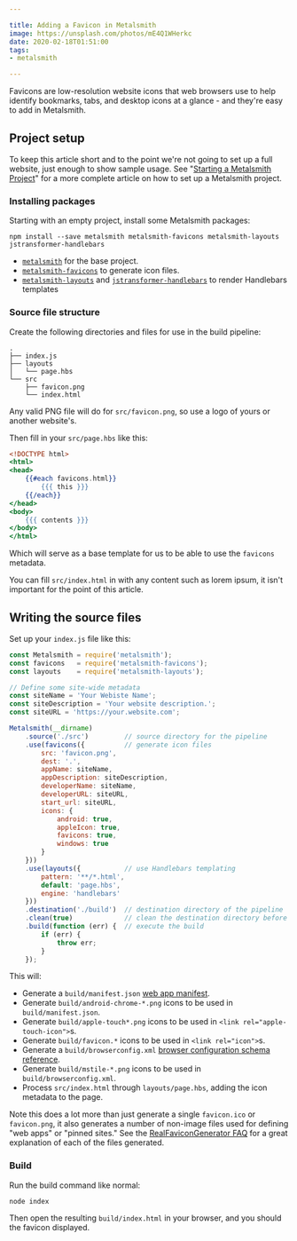 ```yaml
---

title: Adding a Favicon in Metalsmith
image: https://unsplash.com/photos/mE4Q1WHerkc
date: 2020-02-18T01:51:00
tags:
- metalsmith

---
```


Favicons are low-resolution website icons that web browsers use to help identify bookmarks, tabs, and desktop icons at a glance - and they're easy to add in Metalsmith.

## Project setup

To keep this article short and to the point we're not going to set up a full website, just enough to show sample usage. See "[Starting a Metalsmith Project](/blog/starting-a-metalsmith-project)" for a more complete article on how to set up a Metalsmith project.

### Installing packages

Starting with an empty project, install some Metalsmith packages:

```shell
npm install --save metalsmith metalsmith-favicons metalsmith-layouts jstransformer-handlebars
```

- [`metalsmith`](https://www.npmjs.com/package/metalsmith) for the base project.
- [`metalsmith-favicons`](https://www.npmjs.com/package/metalsmith-favicons) to generate icon files.
- [`metalsmith-layouts`](https://www.npmjs.com/package/metalsmith-layouts) and [`jstransformer-handlebars`](https://www.npmjs.com/package/jstransformer-handlebars) to render Handlebars templates

### Source file structure

Create the following directories and files for use in the build pipeline:

```text
.
├── index.js
├── layouts
│   └── page.hbs
└── src
    ├── favicon.png
    └── index.html
```

Any valid PNG file will do for `src/favicon.png`, so use a logo of yours or another website's.

Then fill in your `src/page.hbs` like this:

```handlebars
<!DOCTYPE html>
<html>
<head>
    {{#each favicons.html}}
        {{{ this }}}
    {{/each}}
</head>
<body>
    {{{ contents }}}
</body>
</html>
```

Which will serve as a base template for us to be able to use the `favicons` metadata.

You can fill `src/index.html` in with any content such as lorem ipsum, it isn't important for the point of this article.

## Writing the source files

Set up your `index.js` file like this:

```javascript
const Metalsmith = require('metalsmith');
const favicons   = require('metalsmith-favicons');
const layouts    = require('metalsmith-layouts');

// Define some site-wide metadata
const siteName = 'Your Webiste Name';
const siteDescription = 'Your website description.';
const siteURL = 'https://your.website.com';

Metalsmith(__dirname)
    .source('./src')         // source directory for the pipeline
    .use(favicons({          // generate icon files
        src: 'favicon.png',
        dest: '.',
        appName: siteName,
        appDescription: siteDescription,
        developerName: siteName,
        developerURL: siteURL,
        start_url: siteURL,
        icons: {
            android: true,
            appleIcon: true,
            favicons: true,
            windows: true
        }
    }))
    .use(layouts({           // use Handlebars templating
        pattern: '**/*.html',
        default: 'page.hbs',
        engine: 'handlebars'
    }))
    .destination('./build')  // destination directory of the pipeline
    .clean(true)             // clean the destination directory before build
    .build(function (err) {  // execute the build
        if (err) {
            throw err;
        }
    });
```

This will:

- Generate a `build/manifest.json` [web app manifest](https://developer.mozilla.org/en-US/docs/Web/Manifest).
- Generate `build/android-chrome-*.png` icons to be used in `build/manifest.json`.
- Generate `build/apple-touch*.png` icons to be used in `<link rel="apple-touch-icon">`s.
- Generate `build/favicon.*` icons to be used in `<link rel="icon">`s.
- Generate a `build/browserconfig.xml` [browser configuration schema reference](https://docs.microsoft.com/en-us/previous-versions/windows/internet-explorer/ie-developer/platform-apis/dn320426\(v=vs.85\)).
- Generate `build/mstile-*.png` icons to be used in `build/browserconfig.xml`.
- Process `src/index.html` through `layouts/page.hbs`, adding the icon metadata to the page.

Note this does a lot more than just generate a single `favicon.ico` or `favicon.png`, it also generates a number of non-image files used for defining "web apps" or "pinned sites." See the [RealFaviconGenerator FAQ](https://realfavicongenerator.net/faq) for a great explanation of each of the files generated.

### Build

Run the build command like normal:

```shell
node index
```

Then open the resulting `build/index.html` in your browser, and you should the favicon displayed.
